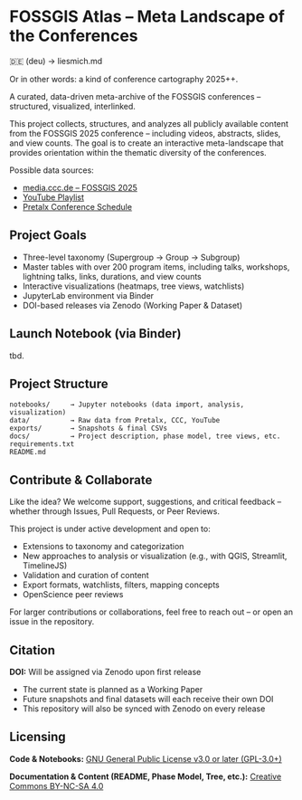 # FOSSGIS Atlas – Meta Landscape of the Conferences

🇩🇪 (deu) -> liesmich.md

Or in other words: a kind of conference cartography 2025++.

A curated, data-driven meta-archive of the FOSSGIS conferences – structured, visualized, interlinked.

This project collects, structures, and analyzes all publicly available content from the FOSSGIS 2025 conference – including videos, abstracts, slides, and view counts. The goal is to create an interactive meta-landscape that provides orientation within the thematic diversity of the conferences.

Possible data sources:

- [media.ccc.de – FOSSGIS 2025](https://media.ccc.de/c/fossgis2025)
- [YouTube Playlist](https://www.youtube.com/playlist?list=PLTli5-lbeoia6iMs0ncbq6-N3ngH9Hs5C)
- [Pretalx Conference Schedule](https://pretalx.com/fossgis2025)

## Project Goals

- Three-level taxonomy (Supergroup → Group → Subgroup)
- Master tables with over 200 program items, including talks, workshops, lightning talks, links, durations, and view counts
- Interactive visualizations (heatmaps, tree views, watchlists)
- JupyterLab environment via Binder
- DOI-based releases via Zenodo (Working Paper & Dataset)

## Launch Notebook (via Binder)

tbd.

## Project Structure

```
notebooks/     → Jupyter notebooks (data import, analysis, visualization)
data/          → Raw data from Pretalx, CCC, YouTube
exports/       → Snapshots & final CSVs
docs/          → Project description, phase model, tree views, etc.
requirements.txt
README.md
```

## Contribute & Collaborate

Like the idea?
We welcome support, suggestions, and critical feedback – whether through Issues, Pull Requests, or Peer Reviews.

This project is under active development and open to:

- Extensions to taxonomy and categorization
- New approaches to analysis or visualization (e.g., with QGIS, Streamlit, TimelineJS)
- Validation and curation of content
- Export formats, watchlists, filters, mapping concepts
- OpenScience peer reviews

For larger contributions or collaborations, feel free to reach out – or open an issue in the repository.

## Citation

**DOI:** Will be assigned via Zenodo upon first release

- The current state is planned as a Working Paper
- Future snapshots and final datasets will each receive their own DOI
- This repository will also be synced with Zenodo on every release

## Licensing

**Code & Notebooks:**
[GNU General Public License v3.0 or later (GPL-3.0+)](https://www.gnu.org/licenses/gpl-3.0.html)

**Documentation & Content (README, Phase Model, Tree, etc.):**
[Creative Commons BY-NC-SA 4.0](https://creativecommons.org/licenses/by-nc-sa/4.0/)

